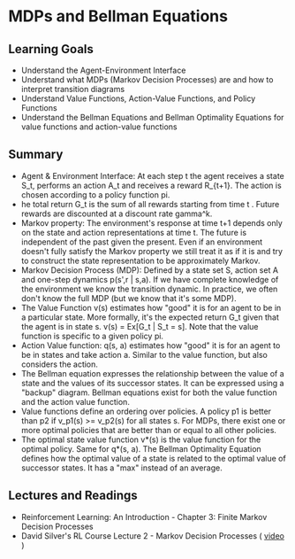 # MDPs and Bellman Equations

## Learning Goals

* Understand the Agent-Environment Interface
* Understand what MDPs (Markov Decision Processes) are and how to interpret transition diagrams
* Understand Value Functions, Action-Value Functions, and Policy Functions
* Understand the Bellman Equations and Bellman Optimality Equations for value functions and action-value functions

## Summary

* Agent & Environment Interface: At each step t the agent receives a state S_t, performs an action A_t and receives a reward R_{t+1}. The action is chosen according to a policy function pi.
* he total return G_t is the sum of all rewards starting from time t . Future rewards are discounted at a discount rate gamma^k.
* Markov property: The environment's response at time t+1 depends only on the state and action representations at time t. The future is independent of the past given the present. Even if an environment doesn't fully satisfy the Markov property we still treat it as if it is and try to construct the state representation to be approximately Markov.
* Markov Decision Process (MDP): Defined by a state set S, action set A and one-step dynamics p(s',r | s,a). If we have complete knowledge of the environment we know the transition dynamic. In practice, we often don't know the full MDP (but we know that it's some MDP).
* The Value Function v(s) estimates how "good" it is for an agent to be in a particular state. More formally, it's the expected return G_t given that the agent is in state s. v(s) = Ex[G_t | S_t = s]. Note that the value function is specific to a given policy pi.
* Action Value function: q(s, a) estimates how "good" it is for an agent to be in states and take action a. Similar to the value function, but also considers the action.
* The Bellman equation expresses the relationship between the value of a state and the values of its successor states. It can be expressed using a "backup" diagram. Bellman equations exist for both the value function and the action value function.
* Value functions define an ordering over policies. A policy p1 is better than p2 if v_p1(s) >= v_p2(s) for all states s. For MDPs, there exist one or more optimal policies that are better than or equal to all other policies.
* The optimal state value function v*(s) is the value function for the optimal policy. Same for q*(s, a). The Bellman Optimality Equation defines how the optimal value of a state is related to the optimal value of successor states. It has a "max" instead of an average.

## Lectures and Readings

* Reinforcement Learning: An Introduction - Chapter 3: Finite Markov Decision Processes
* David Silver's RL Course Lecture 2 - Markov Decision Processes ( [video](https://www.youtube.com/watch?v=lfHX2hHRMVQ) )